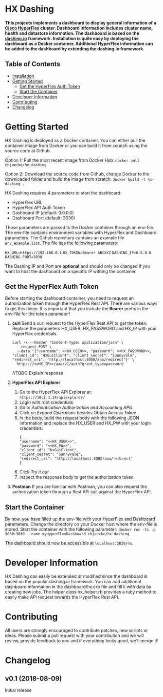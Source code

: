 HX Dashing
===========

#### This projects implements a dashboard to display general information of a [Cisco HyperFlex](https://www.cisco.com/c/en/us/products/hyperconverged-infrastructure/index.html) cluster. Dashboard information includes cluster name, health and datastore information. The dashboard is based on the [dashing.io](http://dashing.io) framework. Installation is quite easy by deploying the dashboard as a Docker container. Additional HyperFlex information can be added to the dashboard by extending the dashing.io framework.

## Table of Contents
  
  * [Installation](#installation)
  * [Getting Started](#getting-started)
    * [Get the HyperFlex Auth Token](#get-the-hyperflex-auth-token)
    * [Start the Container](#start-the-container)
  * [Developer Information](#developer-information)
  * [Contributing](#contributing)
  * [Changelog](#changelog)

# Getting Started
HX Dashing is deployed as a Docker container. You can either pull the container image from Docker or you can build it from scratch using the source code at Github.

Option 1: Pull the most recent image from Docker Hub: 
`docker pull chjaecke/hx-dashing`

Option 2: Download the source code from Github, change Docker to the downloaded folder and build the image from scratch:
`docker build -t hx-dashing .`

HX Dashing requires 4 parameters to start the dashboard:
* HyperFlex URL
* HyperFlex API Auth Token
* Dashboard IP (default: 0.0.0.0)
* Dashboard Port (default: 3030)

Those parameters are passed to the Docker container through an env-file. The env-file contains environment variables with HyperFlex and Dashboard parameters. The Github repository contains an example file `env_example.list`. The file has the following parameters:

`HX_URL=https://192.168.0.1`
`HX_TOKEN=Bearer ABCXYZ`
`DASHING_IP=0.0.0.0`
`DASHING_PORT=3030`

The Dashing IP and Port are **optional** and should only be changed if you want to host the dashboard on a specific IP withing the container.

## Get the HyperFlex Auth Token
Before starting the dashboard container, you need to request an authorization token through the HyperFlex Rest API. There are various ways to get this token. It is important that you include the **Bearer** prefix in the env-file for the token parameter!

1. **curl**
Send a curl request to the HyperFlex Rest API to get the token. Replace the parameters HX_USER, HX_PASSWORD and HX_IP with your HyperFlex credentials.

    ```
    curl -k --header "Content-Type: application/json" \
      --request POST \
      --data '{"username": <<HX_USER>>, "password": <<HX_PASSWORD>>, "client_id": "HxGuiClient", "client_secret": "Sunnyvale", "redirect_uri": "http://localhost:8080/aaa/redirect"}' \
      https://<<HX_IP>>/aaa/v1/auth?grant_type=password
    ```
    //TODO Explain response

2. **HyperFlex API Explorer**

    1. Go to the HyperFlex API Explorer at: `https://10.1.1.14/apiexplorer/`
    2. Login with root credentials
    3. Go to *Authentication Authorization and Accounting APIs*
    4. Click on *Expand Operations* besides Obtain Access Token
    5. In the body, build the request body with the following JSON information and replace the HX_USER and HX_PW with your login credentials:
         ```
        {
        "username": "<<HX_USER>>",
        "password": "<<HX_PW>>",
        "client_id": "HxGuiClient",
        "client_secret": "Sunnyvale",
        "redirect_uri": "http://localhost:8080/aaa/redirect"
        }
        ```
    6. Click *Try it out*
    7. Inspect the response body to get the authorization token.
    
3. **Postman**
If you are familiar with Postman, you can also request the authorization token through a Rest API call against the HyperFlex API.

## Start the Container
By now, you have filled up the env-file with your HyperFlex and Dashboard parameters. Change the directory on your Docker host where the env-file is stored.
Start the container with the following parameter:
`docker run -ti -p 3030:3030 --name myHyperFlexDashboard chjaecke/hx-dashing`

The dashboard should now be accessible at `localhost:3030/hx`.

# Developer Information
HX Dashing can easily be extended or modified since the dashboard is based on the popular dashing.io framework. You can add additional dashboard information in the dashboard/hx.erb file and fill it with data by creating new jobs. The helper class hx_helper.rb provides a ruby method to easily make API request towards the HyperFlex Rest API.

# Contributing
All users are strongly encouraged to contribute patches, new scripts or ideas.
Please submit a pull request with your contribution and we will review, provide
feedback to you and if everything looks good, we'll merge it!

# Changelog
## v0.1 (2018-08-09)
Initial release
